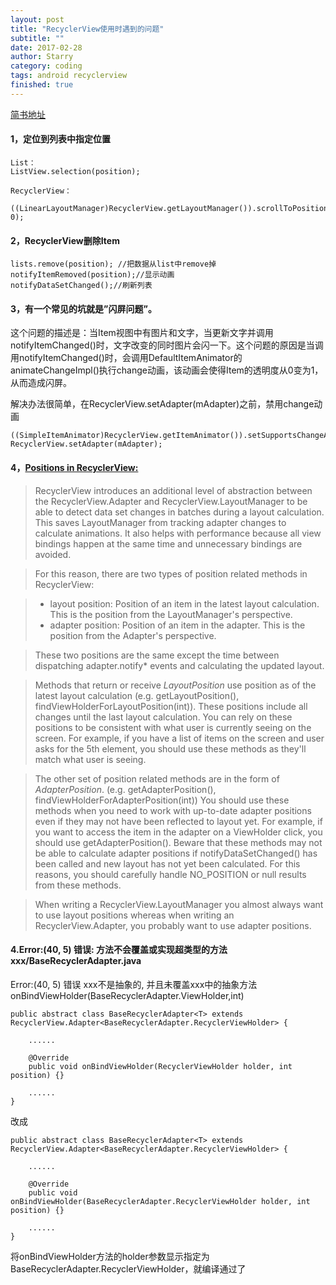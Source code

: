 ```yaml
---
layout: post
title: "RecyclerView使用时遇到的问题"
subtitle: ""
date: 2017-02-28
author: Starry
category: coding
tags: android recyclerview
finished: true
---
```


[简书地址](https://www.jianshu.com/p/490691084fb9)

#### 1，定位到列表中指定位置
```
List：
ListView.selection(position);

RecyclerView：
 ((LinearLayoutManager)RecyclerView.getLayoutManager()).scrollToPositionWithOffset(position, 0);

```
#### 2，RecyclerView删除Item
```
lists.remove(position); //把数据从list中remove掉
notifyItemRemoved(position);//显示动画
notifyDataSetChanged();//刷新列表
```

#### 3，有一个常见的坑就是”闪屏问题”。

这个问题的描述是：当Item视图中有图片和文字，当更新文字并调用notifyItemChanged()时，文字改变的同时图片会闪一下。这个问题的原因是当调用notifyItemChanged()时，会调用DefaultItemAnimator的animateChangeImpl()执行change动画，该动画会使得Item的透明度从0变为1，从而造成闪屏。

解决办法很简单，在RecyclerView.setAdapter(mAdapter)之前，禁用change动画
```
((SimpleItemAnimator)RecyclerView.getItemAnimator()).setSupportsChangeAnimations(false);
RecyclerView.setAdapter(mAdapter);
```

####  4，[Positions in RecyclerView:](https://developer.android.google.cn/reference/android/support/v7/widget/RecyclerView.html)

>RecyclerView introduces an additional level of abstraction between the RecyclerView.Adapter and RecyclerView.LayoutManager to be able to detect data set changes in batches during a layout calculation. This saves LayoutManager from tracking adapter changes to calculate animations. It also helps with performance because all view bindings happen at the same time and unnecessary bindings are avoided.

>For this reason, there are two types of position related methods in RecyclerView:

>* layout position: Position of an item in the latest layout calculation. This is the position from the LayoutManager's perspective.
>* adapter position: Position of an item in the adapter. This is the position from the Adapter's perspective.

>These two positions are the same except the time between dispatching adapter.notify* events and calculating the updated layout.

>Methods that return or receive *LayoutPosition* use position as of the latest layout calculation (e.g. getLayoutPosition(), findViewHolderForLayoutPosition(int)). These positions include all changes until the last layout calculation. You can rely on these positions to be consistent with what user is currently seeing on the screen. For example, if you have a list of items on the screen and user asks for the 5th element, you should use these methods as they'll match what user is seeing.

>The other set of position related methods are in the form of *AdapterPosition*. (e.g. getAdapterPosition(), findViewHolderForAdapterPosition(int)) You should use these methods when you need to work with up-to-date adapter positions even if they may not have been reflected to layout yet. For example, if you want to access the item in the adapter on a ViewHolder click, you should use getAdapterPosition(). Beware that these methods may not be able to calculate adapter positions if notifyDataSetChanged() has been called and new layout has not yet been calculated. For this reasons, you should carefully handle NO_POSITION or null results from these methods.

>When writing a RecyclerView.LayoutManager you almost always want to use layout positions whereas when writing an RecyclerView.Adapter, you probably want to use adapter positions.

#### 4.Error:(40, 5) 错误: 方法不会覆盖或实现超类型的方法 xxx/BaseRecyclerAdapter.java

Error:(40, 5) 错误 xxx不是抽象的, 并且未覆盖xxx中的抽象方法onBindViewHolder(BaseRecyclerAdapter.ViewHolder,int)
```
public abstract class BaseRecyclerAdapter<T> extends RecyclerView.Adapter<BaseRecyclerAdapter.RecyclerViewHolder> {

    ......

    @Override
    public void onBindViewHolder(RecyclerViewHolder holder, int position) {}

    ......
}
```
改成
```
public abstract class BaseRecyclerAdapter<T> extends RecyclerView.Adapter<BaseRecyclerAdapter.RecyclerViewHolder> {

    ......

    @Override
    public void onBindViewHolder(BaseRecyclerAdapter.RecyclerViewHolder holder, int position) {}

    ......
}
```
将onBindViewHolder方法的holder参数显示指定为BaseRecyclerAdapter.RecyclerViewHolder，就编译通过了
